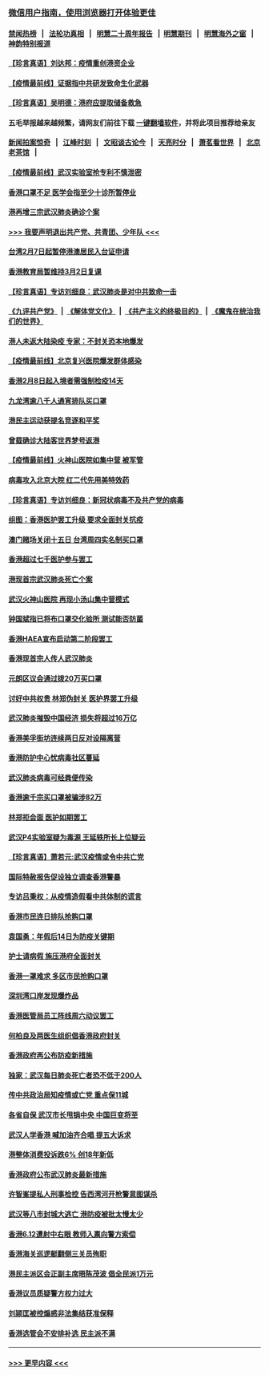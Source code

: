 ### [微信用户指南，使用浏览器打开体验更佳](https://github.com/gfw-breaker/banned-news1/blob/master/indexes/wechat-guide.md?t=0)
#### [禁闻热榜](热点新闻.md?t=0)  &nbsp;&nbsp;|&nbsp;&nbsp; [法轮功真相](https://github.com/gfw-breaker/truth/blob/master/README.md?t=0) &nbsp;&nbsp;|&nbsp;&nbsp; [明慧二十周年报告](https://github.com/gfw-breaker/mh-reports/blob/master/README.md?t=0) &nbsp;&nbsp;|&nbsp;&nbsp;[明慧期刊](https://github.com/gfw-breaker/mh-qikan) &nbsp;&nbsp;|&nbsp;&nbsp; [明慧海外之窗](https://github.com/gfw-breaker/mh-news/blob/master/README.md?t=0) &nbsp;&nbsp;|&nbsp;&nbsp; [神韵特别报道](https://github.com/gfw-breaker/mh-news/blob/master/shenyun.md?t=0)
#### [【珍言真语】刘达邦：疫情重创港资企业](../pages/nsc415/n11854274.md?t=02100055) 
#### [【疫情最前线】证据指中共研发致命生化武器](../pages/nsc415/n11853087.md?t=02100055) 
#### [【珍言真语】吴明德：港府应提取储备救急](../pages/nsc415/n11852734.md?t=02100055) 
#### 五毛举报越来越频繁，请网友们前往下载 [一键翻墙软件](https://github.com/gfw-breaker/ssr-accounts)，并将此项目推荐给亲友
#### [新闻拍案惊奇](https://github.com/gfw-breaker/banned-news1/blob/master/pages/link4.md) &nbsp;&nbsp;|&nbsp;&nbsp; [江峰时刻](https://github.com/gfw-breaker/banned-news1/blob/master/pages/link4.md) &nbsp;&nbsp;|&nbsp;&nbsp; [文昭谈古论今](https://github.com/gfw-breaker/banned-news1/blob/master/pages/link4.md) &nbsp;&nbsp;|&nbsp;&nbsp; [天亮时分](https://github.com/gfw-breaker/banned-news1/blob/master/pages/link4.md) &nbsp;&nbsp;|&nbsp;&nbsp; [萧茗看世界](https://github.com/gfw-breaker/banned-news1/blob/master/pages/link4.md) &nbsp;&nbsp;|&nbsp;&nbsp; [北京老茶馆](https://github.com/gfw-breaker/banned-news1/blob/master/pages/link4.md) &nbsp;&nbsp;|&nbsp;&nbsp; 
#### [【疫情最前线】武汉实验室抢专利不慎泄密](../pages/nsc415/n11850310.md?t=02100055) 
#### [香港口罩不足 医学会指至少十诊所暂停业](../pages/nsc415/n11850301.md?t=02100055) 
#### [港再增三宗武汉肺炎确诊个案](../pages/nsc415/n11850328.md?t=02100055) 
#### [>>> 我要声明退出共产党、共青团、少年队 <<<](https://github.com/begood0513/goodnews/blob/master/quit/letter.md) 
#### [台湾2月7日起暂停港澳居民入台证申请](../pages/nsc415/n11850304.md?t=02100055) 
#### [香港教育局暂维持3月2日复课](../pages/nsc415/n11850260.md?t=02100055) 
#### [【珍言真语】专访刘细良：武汉肺炎是对中共致命一击](../pages/nsc415/n11849934.md?t=02100055) 
#### [《九评共产党》](https://github.com/begood0513/9ping.md/blob/master/README.md) &nbsp;|&nbsp; [《解体党文化》](../../../../jtdwh.md/blob/master/README.md)  &nbsp;|&nbsp; [《共产主义的终极目的》](../../../../gczydzjmd.md/blob/master/README.md) &nbsp;|&nbsp; [《魔鬼在统治我们的世界》](../../../../mgztzwmdsj.md/blob/master/README.md) 
#### [港人未返大陆染疫 专家：不封关恐本地爆发](../pages/nsc415/n11848021.md?t=02100055) 
#### [【疫情最前线】北京复兴医院爆发群体感染](../pages/nsc415/n11847626.md?t=02100055) 
#### [香港2月8日起入境者需强制检疫14天](../pages/nsc415/n11847658.md?t=02100055) 
#### [九龙湾逾八千人通宵排队买口罩](../pages/nsc415/n11847647.md?t=02100055) 
#### [港民主运动获提名竞逐和平奖](../pages/nsc415/n11847633.md?t=02100055) 
#### [曾载确诊大陆客世界梦号返港](../pages/nsc415/n11847608.md?t=02100055) 
#### [【疫情最前线】火神山医院如集中营 被军管](../pages/nsc415/n11847524.md?t=02100055) 
#### [病毒攻入北京大院 红二代先用美特效药](../pages/nsc415/n11847427.md?t=02100055) 
#### [【珍言真语】专访刘细良：新冠状病毒不及共产党的病毒](../pages/nsc415/n11847164.md?t=02100055) 
#### [组图：香港医护罢工升级 要求全面封关抗疫](../pages/nsc415/n11844107.md?t=02100055) 
#### [澳门赌场关闭十五日 台湾周四实名制买口罩](../pages/nsc415/n11845083.md?t=02100055) 
#### [香港超过七千医护参与罢工](../pages/nsc415/n11845051.md?t=02100055) 
#### [港现首宗武汉肺炎死亡个案](../pages/nsc415/n11844998.md?t=02100055) 
#### [武汉火神山医院 再现小汤山集中营模式](../pages/nsc415/n11844763.md?t=02100055) 
#### [钟国斌指已将布口罩交化验所 测试能否防菌](../pages/nsc415/n11842783.md?t=02100055) 
#### [香港HAEA宣布启动第二阶段罢工](../pages/nsc415/n11842723.md?t=02100055) 
#### [香港现首宗人传人武汉肺炎](../pages/nsc415/n11842766.md?t=02100055) 
#### [元朗区议会通过拨20万买口罩](../pages/nsc415/n11842754.md?t=02100055) 
#### [讨好中共权贵 林郑伪封关 医护界罢工升级](../pages/nsc415/n11842359.md?t=02100055) 
#### [武汉肺炎摧毁中国经济 损失将超过16万亿](../pages/nsc415/n11839723.md?t=02100055) 
#### [香港美孚街坊连续两日反对设隔离营](../pages/nsc415/n11839962.md?t=02100055) 
#### [香港防护中心忧病毒社区蔓延](../pages/nsc415/n11839933.md?t=02100055) 
#### [武汉肺炎病毒可经粪便传染](../pages/nsc415/n11839939.md?t=02100055) 
#### [香港逾千宗买口罩被骗涉82万](../pages/nsc415/n11839914.md?t=02100055) 
#### [林郑拒会面 医护如期罢工](../pages/nsc415/n11839892.md?t=02100055) 
#### [武汉P4实验室疑为毒源 王延轶所长上位疑云](../pages/nsc415/n11835543.md?t=02100055) 
#### [【珍言真语】萧若元:武汉疫情或令中共亡党](../pages/nsc415/n11829394.md?t=02100055) 
#### [国际特赦报告促设独立调查香港警暴](../pages/nsc415/n11833845.md?t=02100055) 
#### [专访吕秉权：从疫情造假看中共体制的谎言](../pages/nsc415/n11833813.md?t=02100055) 
#### [香港市民连日排队抢购口罩](../pages/nsc415/n11833794.md?t=02100055) 
#### [袁国勇：年假后14日为防疫关键期](../pages/nsc415/n11831088.md?t=02100055) 
#### [护士请病假 施压港府全面封关](../pages/nsc415/n11831030.md?t=02100055) 
#### [香港一罩难求 多区市民抢购口罩](../pages/nsc415/n11831002.md?t=02100055) 
#### [深圳湾口岸发现爆炸品](../pages/nsc415/n11828802.md?t=02100055) 
#### [香港医管局员工阵线周六动议罢工](../pages/nsc415/n11828762.md?t=02100055) 
#### [何柏良及两医生组织倡香港政府封关](../pages/nsc415/n11828749.md?t=02100055) 
#### [香港政府再公布防疫新措施](../pages/nsc415/n11828716.md?t=02100055) 
#### [独家：武汉每日肺炎死亡者恐不低于200人](../pages/nsc415/n11828240.md?t=02100055) 
#### [传中共政治局知疫情或亡党 重点保11城](../pages/nsc415/n11828145.md?t=02100055) 
#### [各省自保 武汉市长甩锅中央 中国巨变将至](../pages/nsc415/n11828021.md?t=02100055) 
#### [武汉人学香港 喊加油齐合唱 提五大诉求](../pages/nsc415/n11827046.md?t=02100055) 
#### [港整体消费投诉跌6% 创18年新低](../pages/nsc415/n11817280.md?t=02100055) 
#### [香港政府公布武汉肺炎最新措施](../pages/nsc415/n11817152.md?t=02100055) 
#### [许智峯提私人刑事检控 告西湾河开枪警意图谋杀](../pages/nsc415/n11817132.md?t=02100055) 
#### [武汉等八市封城大逃亡 港防疫被批太慢太少](../pages/nsc415/n11817058.md?t=02100055) 
#### [香港6.12遭射中右眼 教师入禀向警方索偿](../pages/nsc415/n11814678.md?t=02100055) 
#### [香港海关巡逻艇翻侧三关员殉职](../pages/nsc415/n11814604.md?t=02100055) 
#### [港民主派区会正副主席晤陈茂波 倡全民派1万元](../pages/nsc415/n11814582.md?t=02100055) 
#### [香港议员质疑警方权力过大](../pages/nsc415/n11814560.md?t=02100055) 
#### [刘颕匡被控煽惑非法集结获准保释](../pages/nsc415/n11811727.md?t=02100055) 
#### [香港选管会不安排补选 民主派不满](../pages/nsc415/n11811691.md?t=02100055) 

----
#### [ >>> 更早内容 <<< ](../indexes/nsc415-earlier.md)

